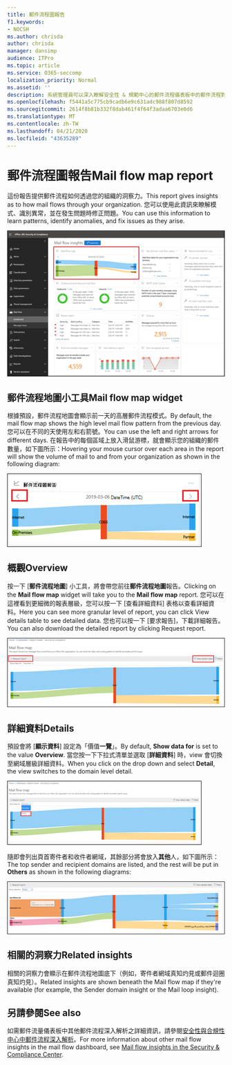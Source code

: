 ```yaml
---
title: 郵件流程圖報告
f1.keywords:
- NOCSH
ms.author: chrisda
author: chrisda
manager: dansimp
audience: ITPro
ms.topic: article
ms.service: O365-seccomp
localization_priority: Normal
ms.assetid: ''
description: 系統管理員可以深入瞭解安全性 & 規範中心的郵件流程儀表板中的郵件流程對應報告。
ms.openlocfilehash: f5441a5c775cb9cadb6e9c631adc988f807d8592
ms.sourcegitcommit: 2614f8b81b332f8dab461f4f64f3adaa6703e0d6
ms.translationtype: MT
ms.contentlocale: zh-TW
ms.lasthandoff: 04/21/2020
ms.locfileid: "43635289"
---
```

# <a name="mail-flow-map-report"></a><span data-ttu-id="b4378-103">郵件流程圖報告</span><span class="sxs-lookup"><span data-stu-id="b4378-103">Mail flow map report</span></span>

<span data-ttu-id="b4378-104">這份報告提供郵件流程如何透過您的組織的洞察力。</span><span class="sxs-lookup"><span data-stu-id="b4378-104">This report gives insights as to how mail flows through your organization.</span></span> <span data-ttu-id="b4378-105">您可以使用此資訊來瞭解模式、識別異常，並在發生問題時修正問題。</span><span class="sxs-lookup"><span data-stu-id="b4378-105">You can use this information to learn patterns, identify anomalies, and fix issues as they arise.</span></span>

![安全性 & 規範中心內郵件流程儀表板中的郵件流程地圖報告](../../media/mail-flow-map-selected.png)

## <a name="mail-flow-map-widget"></a><span data-ttu-id="b4378-107">郵件流程地圖小工具</span><span class="sxs-lookup"><span data-stu-id="b4378-107">Mail flow map widget</span></span>

<span data-ttu-id="b4378-108">根據預設，郵件流程地圖會顯示前一天的高層郵件流程模式。</span><span class="sxs-lookup"><span data-stu-id="b4378-108">By default, the mail flow map shows the high level mail flow pattern from the previous day.</span></span> <span data-ttu-id="b4378-109">您可以在不同的天使用左和右箭號。</span><span class="sxs-lookup"><span data-stu-id="b4378-109">You can use the left and right arrows for different days.</span></span> <span data-ttu-id="b4378-110">在報告中的每個區域上放入滑鼠游標，就會顯示您的組織的郵件數量，如下圖所示：</span><span class="sxs-lookup"><span data-stu-id="b4378-110">Hovering your mouse cursor over each area in the report will show the volume of mail to and from your organization as shown in the following diagram:</span></span>

![郵件流程地圖小工具中的左右箭號](../../media/mail-flow-map-widget.png)

## <a name="overview"></a><span data-ttu-id="b4378-112">概觀</span><span class="sxs-lookup"><span data-stu-id="b4378-112">Overview</span></span>

<span data-ttu-id="b4378-113">按一下 [**郵件流程地圖**] 小工具，將會帶您前往**郵件流程地圖**報告。</span><span class="sxs-lookup"><span data-stu-id="b4378-113">Clicking on the **Mail flow map** widget will take you to the **Mail flow map** report.</span></span> <span data-ttu-id="b4378-114">您可以在這裡看到更細微的報表層級，您可以按一下 [查看詳細資料] 表格以查看詳細資料。</span><span class="sxs-lookup"><span data-stu-id="b4378-114">Here you can see more granular level of report, you can click View details table to see detailed data.</span></span> <span data-ttu-id="b4378-115">您也可以按一下 [要求報告]，下載詳細報告。</span><span class="sxs-lookup"><span data-stu-id="b4378-115">You can also download the detailed report by clicking Request report.</span></span>

![郵件流程地圖報告中的概覽視圖](../../media/mail-flow-map-overview.png)

## <a name="details"></a><span data-ttu-id="b4378-117">詳細資料</span><span class="sxs-lookup"><span data-stu-id="b4378-117">Details</span></span>

<span data-ttu-id="b4378-118">預設會將 [**顯示資料**] 設定為「價值**一覽**」。</span><span class="sxs-lookup"><span data-stu-id="b4378-118">By default, **Show data for** is set to the value **Overview**.</span></span> <span data-ttu-id="b4378-119">當您按一下下拉式清單並選取 [**詳細資料**] 時，view 會切換至網域層級詳細資料。</span><span class="sxs-lookup"><span data-stu-id="b4378-119">When you click on the drop down and select **Detail**, the view switches to the domain level detail.</span></span>

![選取 [在郵件流程地圖報告中顯示一覽視圖中的資料] 的 [詳細資料]](../../media/mail-flow-map-select-detail.png)

<span data-ttu-id="b4378-121">隨即會列出頁首寄件者和收件者網域，其餘部分將會放入**其他**人，如下圖所示：</span><span class="sxs-lookup"><span data-stu-id="b4378-121">The top sender and recipient domains are listed, and the rest will be put in **Others** as shown in the following diagrams:</span></span>

![郵件流程地圖報告中的詳細資料檢視](../../media/mail-flow-map-detail.png)

## <a name="related-insights"></a><span data-ttu-id="b4378-123">相關的洞察力</span><span class="sxs-lookup"><span data-stu-id="b4378-123">Related insights</span></span>

<span data-ttu-id="b4378-124">相關的洞察力會顯示在郵件流程地圖底下（例如，寄件者網域真知灼見或郵件迴圈真知灼見）。</span><span class="sxs-lookup"><span data-stu-id="b4378-124">Related insights are shown beneath the Mail flow map if they're available (for example, the Sender domain insight or the Mail loop insight).</span></span>

## <a name="see-also"></a><span data-ttu-id="b4378-125">另請參閱</span><span class="sxs-lookup"><span data-stu-id="b4378-125">See also</span></span>

<span data-ttu-id="b4378-126">如需郵件流量儀表板中其他郵件流程深入解析之詳細資訊，請參閱[安全性與合規性中心中郵件流程深入解析](mail-flow-insights-v2.md)。</span><span class="sxs-lookup"><span data-stu-id="b4378-126">For more information about other mail flow insights in the mail flow dashboard, see [Mail flow insights in the Security & Compliance Center](mail-flow-insights-v2.md).</span></span>
